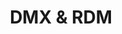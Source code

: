 ---
title: "DMX & RDM"
description: "Technology for controlling stage lighting"
parent: "devices"
---